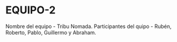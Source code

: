 # EQUIPO-2
Nombre del equipo - Tribu Nomada.
Participantes del quipo - Rubén, Roberto, Pablo, Guillermo y Abraham.

